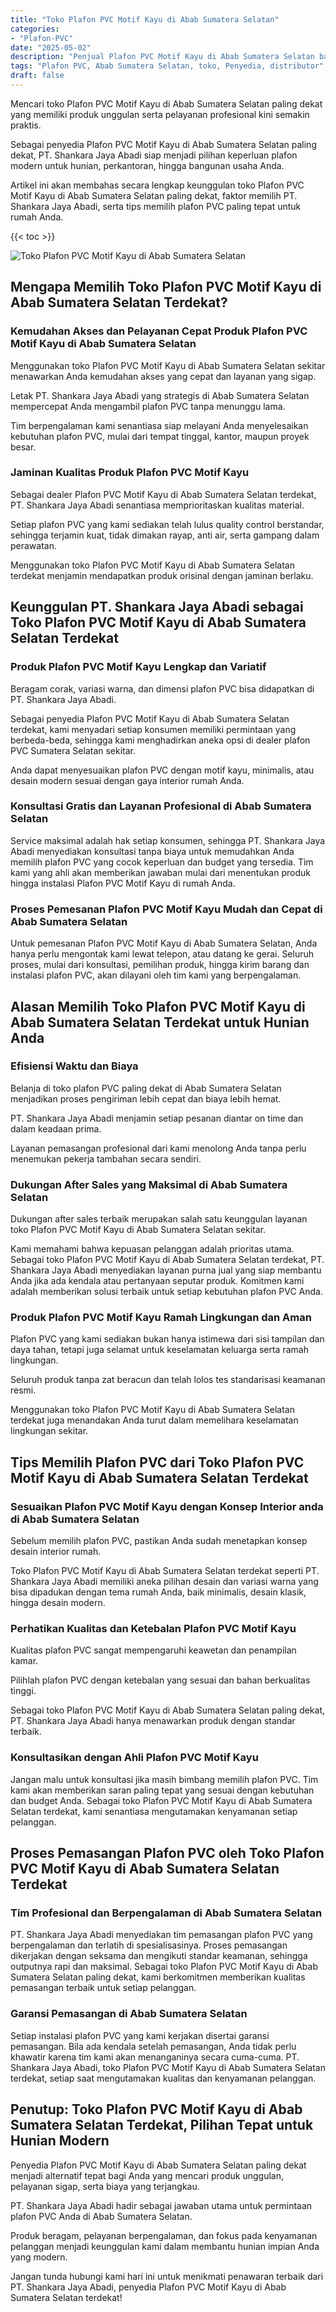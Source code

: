 ```yaml
---
title: "Toko Plafon PVC Motif Kayu di Abab Sumatera Selatan"
categories: 
- "Plafon-PVC"
date: "2025-05-02"
description: "Penjual Plafon PVC Motif Kayu di Abab Sumatera Selatan bagi hunian, perkantoran, dan gerai. Material unggulan, beragam motif, pilihan warna modern, dengan servis pemasangan oleh tenaga ahli ahli dan jaminan resmi!|Layanan penyediaan Plafon PVC Motif Kayu di Abab Sumatera Selatan untuk kebutuhan hunian, kantor, atau gerai, beserta plafon berkualitas dan instalasi oleh tenaga ahli profesional serta jaminan resmi.|Pilihan Plafon PVC Motif Kayu di Abab Sumatera Selatan yang terbukti bagi rumah, kantor, dan ritel, bersama produk terbaik dan instalasi dikerjakan oleh teknisi profesional serta jaminan resmi.|Distribusi Plafon PVC Motif Kayu di Abab Sumatera Selatan untuk tempat tinggal, perkantoran, serta ritel, dengan material berkualitas dan penempatan ditangani oleh tim ahli, lengkap beserta kepastian resmi.}"
tags: "Plafon PVC, Abab Sumatera Selatan, toko, Penyedia, distributor"
draft: false
---
```


Mencari toko Plafon PVC Motif Kayu di Abab Sumatera Selatan paling dekat yang memiliki produk unggulan serta pelayanan profesional kini semakin praktis.

Sebagai penyedia Plafon PVC Motif Kayu di Abab Sumatera Selatan paling dekat, PT. Shankara Jaya Abadi siap menjadi pilihan keperluan plafon modern untuk hunian, perkantoran, hingga bangunan usaha Anda.

Artikel ini akan membahas secara lengkap keunggulan toko Plafon PVC Motif Kayu di Abab Sumatera Selatan paling dekat, faktor memilih PT. Shankara Jaya Abadi, serta tips memilih plafon PVC paling tepat untuk rumah Anda.

{{< toc >}}

![Toko Plafon PVC Motif Kayu di Abab Sumatera Selatan](/images/Plafon-PVC/Toko-Plafon-PVC-Motif-Kayu-di-Abab-Sumatera-Selatan.png)


## Mengapa Memilih Toko Plafon PVC Motif Kayu di Abab Sumatera Selatan Terdekat?

### Kemudahan Akses dan Pelayanan Cepat Produk Plafon PVC Motif Kayu di Abab Sumatera Selatan

Menggunakan toko Plafon PVC Motif Kayu di Abab Sumatera Selatan sekitar menawarkan Anda kemudahan akses yang cepat dan layanan yang sigap.

Letak PT. Shankara Jaya Abadi yang strategis di Abab Sumatera Selatan mempercepat Anda mengambil plafon PVC tanpa menunggu lama.

Tim berpengalaman kami senantiasa siap melayani Anda menyelesaikan kebutuhan plafon PVC, mulai dari tempat tinggal, kantor, maupun proyek besar.

### Jaminan Kualitas Produk Plafon PVC Motif Kayu

Sebagai dealer Plafon PVC Motif Kayu di Abab Sumatera Selatan terdekat, PT. Shankara Jaya Abadi senantiasa memprioritaskan kualitas material.

Setiap plafon PVC yang kami sediakan telah lulus quality control berstandar, sehingga terjamin kuat, tidak dimakan rayap, anti air, serta gampang dalam perawatan.

Menggunakan toko Plafon PVC Motif Kayu di Abab Sumatera Selatan terdekat menjamin mendapatkan produk orisinal dengan jaminan berlaku.

## Keunggulan PT. Shankara Jaya Abadi sebagai Toko Plafon PVC Motif Kayu di Abab Sumatera Selatan Terdekat

### Produk Plafon PVC Motif Kayu Lengkap dan Variatif

Beragam corak, variasi warna, dan dimensi plafon PVC bisa didapatkan di PT. Shankara Jaya Abadi.

Sebagai penyedia Plafon PVC Motif Kayu di Abab Sumatera Selatan terdekat, kami menyadari setiap konsumen memiliki permintaan yang berbeda-beda, sehingga kami menghadirkan aneka opsi di dealer plafon PVC Sumatera Selatan sekitar.

Anda dapat menyesuaikan plafon PVC dengan motif kayu, minimalis, atau desain modern sesuai dengan gaya interior rumah Anda.

### Konsultasi Gratis dan Layanan Profesional di Abab Sumatera Selatan

Service maksimal adalah hak setiap konsumen, sehingga PT. Shankara Jaya Abadi menyediakan konsultasi tanpa biaya untuk memudahkan Anda memilih plafon PVC yang cocok keperluan dan budget yang tersedia. Tim kami yang ahli akan memberikan jawaban mulai dari menentukan produk hingga instalasi Plafon PVC Motif Kayu di rumah Anda.

### Proses Pemesanan Plafon PVC Motif Kayu Mudah dan Cepat di Abab Sumatera Selatan

Untuk pemesanan Plafon PVC Motif Kayu di Abab Sumatera Selatan, Anda hanya perlu mengontak kami lewat telepon, atau datang ke gerai. Seluruh proses, mulai dari konsultasi, pemilihan produk, hingga kirim barang dan instalasi plafon PVC, akan dilayani oleh tim kami yang berpengalaman.

## Alasan Memilih Toko Plafon PVC Motif Kayu di Abab Sumatera Selatan Terdekat untuk Hunian Anda

### Efisiensi Waktu dan Biaya

Belanja di toko plafon PVC paling dekat di Abab Sumatera Selatan menjadikan proses pengiriman lebih cepat dan biaya lebih hemat.

PT. Shankara Jaya Abadi menjamin setiap pesanan diantar on time dan dalam keadaan prima.

Layanan pemasangan profesional dari kami menolong Anda tanpa perlu menemukan pekerja tambahan secara sendiri.

### Dukungan After Sales yang Maksimal di Abab Sumatera Selatan

Dukungan after sales terbaik merupakan salah satu keunggulan layanan toko Plafon PVC Motif Kayu di Abab Sumatera Selatan sekitar.

Kami memahami bahwa kepuasan pelanggan adalah prioritas utama. Sebagai toko Plafon PVC Motif Kayu di Abab Sumatera Selatan terdekat, PT. Shankara Jaya Abadi menyediakan layanan purna jual yang siap membantu Anda jika ada kendala atau pertanyaan seputar produk. Komitmen kami adalah memberikan solusi terbaik untuk setiap kebutuhan plafon PVC Anda.

### Produk Plafon PVC Motif Kayu Ramah Lingkungan dan Aman

Plafon PVC yang kami sediakan bukan hanya istimewa dari sisi tampilan dan daya tahan, tetapi juga selamat untuk keselamatan keluarga serta ramah lingkungan.

Seluruh produk tanpa zat beracun dan telah lolos tes standarisasi keamanan resmi.

Menggunakan toko Plafon PVC Motif Kayu di Abab Sumatera Selatan terdekat juga menandakan Anda turut dalam memelihara keselamatan lingkungan sekitar.

## Tips Memilih Plafon PVC dari Toko Plafon PVC Motif Kayu di Abab Sumatera Selatan Terdekat

### Sesuaikan Plafon PVC Motif Kayu dengan Konsep Interior anda di Abab Sumatera Selatan

Sebelum memilih plafon PVC, pastikan Anda sudah menetapkan konsep desain interior rumah.

Toko Plafon PVC Motif Kayu di Abab Sumatera Selatan terdekat seperti PT. Shankara Jaya Abadi memiliki aneka pilihan desain dan variasi warna yang bisa dipadukan dengan tema rumah Anda, baik minimalis, desain klasik, hingga desain modern.

### Perhatikan Kualitas dan Ketebalan Plafon PVC Motif Kayu

Kualitas plafon PVC sangat mempengaruhi keawetan dan penampilan kamar.

Pilihlah plafon PVC dengan ketebalan yang sesuai dan bahan berkualitas tinggi.

Sebagai toko Plafon PVC Motif Kayu di Abab Sumatera Selatan paling dekat, PT. Shankara Jaya Abadi hanya menawarkan produk dengan standar terbaik.

### Konsultasikan dengan Ahli Plafon PVC Motif Kayu

Jangan malu untuk konsultasi jika masih bimbang memilih plafon PVC. Tim kami akan memberikan saran paling tepat yang sesuai dengan kebutuhan dan budget Anda. Sebagai toko Plafon PVC Motif Kayu di Abab Sumatera Selatan terdekat, kami senantiasa mengutamakan kenyamanan setiap pelanggan.

## Proses Pemasangan Plafon PVC oleh Toko Plafon PVC Motif Kayu di Abab Sumatera Selatan Terdekat

### Tim Profesional dan Berpengalaman di Abab Sumatera Selatan

PT. Shankara Jaya Abadi menyediakan tim pemasangan plafon PVC yang berpengalaman dan terlatih di spesialisasinya. Proses pemasangan dikerjakan dengan seksama dan mengikuti standar keamanan, sehingga outputnya rapi dan maksimal. Sebagai toko Plafon PVC Motif Kayu di Abab Sumatera Selatan paling dekat, kami berkomitmen memberikan kualitas pemasangan terbaik untuk setiap pelanggan.

### Garansi Pemasangan di Abab Sumatera Selatan

Setiap instalasi plafon PVC yang kami kerjakan disertai garansi pemasangan. Bila ada kendala setelah pemasangan, Anda tidak perlu khawatir karena tim kami akan menanganinya secara cuma-cuma. PT. Shankara Jaya Abadi, toko Plafon PVC Motif Kayu di Abab Sumatera Selatan terdekat, setiap saat mengutamakan kualitas dan kenyamanan pelanggan.

## Penutup: Toko Plafon PVC Motif Kayu di Abab Sumatera Selatan Terdekat, Pilihan Tepat untuk Hunian Modern

Penyedia Plafon PVC Motif Kayu di Abab Sumatera Selatan paling dekat menjadi alternatif tepat bagi Anda yang mencari produk unggulan, pelayanan sigap, serta biaya yang terjangkau.

PT. Shankara Jaya Abadi hadir sebagai jawaban utama untuk permintaan plafon PVC Anda di Abab Sumatera Selatan.

Produk beragam, pelayanan berpengalaman, dan fokus pada kenyamanan pelanggan menjadi keunggulan kami dalam membantu hunian impian Anda yang modern.

Jangan tunda hubungi kami hari ini untuk menikmati penawaran terbaik dari PT. Shankara Jaya Abadi, penyedia Plafon PVC Motif Kayu di Abab Sumatera Selatan terdekat!